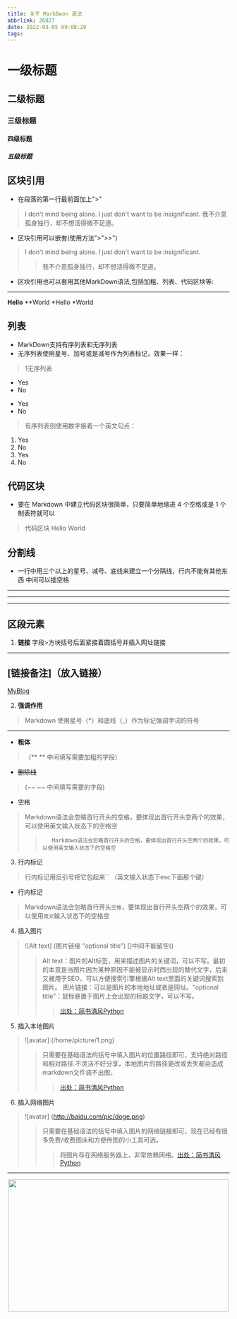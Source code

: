 ```yaml
---
title: 关于 MarkDwon 语法
abbrlink: 26827
date: 2022-03-05 09:08:29
tags:
---
```

# 一级标题
## 二级标题
### 三级标题
#### 四级标题
##### 五级标题

## 区块引用
- 在段落的第一行最前面加上">"
> I don't mind being alone. I just don't want to be insignificant.
> 我不介意孤身独行，却不想活得微不足道。
- 区块引用可以嵌套(使用方法">">>")
> I don't mind being alone. I just don't want to be insignificant.
>> 我不介意孤身独行，却不想活得微不足道。
- 区块引用也可以套用其他MarkDown语法,包括加粗、列表、代码区块等:
- --
**Hello**
**World
*Hello
*World

## 列表
- MarkDown支持有序列表和无序列表
- 无序列表使用星号、加号或是减号作为列表标记，效果一样：
> 1无序列表
* Yes
* No
+ Yes
+ No
> 有序列表则使用数字接着一个英文句点：
1. Yes
2. No
3. Yes
4. No

## 代码区块
- 要在 Markdown 中建立代码区块很简单，只要简单地缩进 4 个空格或是 1 个制表符就可以
> 代码区块
    Hello World


## 分割线
- 一行中用三个以上的星号、减号、底线来建立一个分隔线，行内不能有其他东西 中间可以插空格
***
---
* * *

## 区段元素

1. **链接**
字段>方块括号后面紧接着圆括号并插入网址链接
***
[链接备注]（放入链接）
---
[MyBlog](https://hkzmai.top/)

2. **强调作用**
> Markdown 使用星号（*）和底线（_）作为标记强调字词的符号
***
- **粗体** 
> （** ** 中间填写需要加粗的字段）
- ~~删除线~~
>(~~ ~~ 中间填写需要的字段) 
- 空格
>Markdown语法会忽略首行开头的空格，要体现出首行开头空两个的效果，可以使用英文输入状态下的空格空
>>        Markdown语法会忽略首行开头的空格，要体现出首行开头空两个的效果，可以使用英文输入状态下的空格空
3. 行内标记
>行内标记用反引号把它包起来`` （英文输入状态下esc下面那个键）
* 行内标记
>Markdown语法会忽略首行开头`空格`，要体现出首行开头空两个的效果，可以使用`英文`输入状态下的空格空
4. 插入图片
>![Alt text] (图片链接 "optional title") []中间不能留空()
>>Alt text：图片的Alt标签，用来描述图片的关键词，可以不写。最初的本意是当图片因为某种原因不能被显示时而出现的替代文字，后来又被用于SEO，可以方便搜索引擎根据Alt text里面的关键词搜索到图片。 图片链接：可以是图片的本地地址或者是网址。"optional title"：鼠标悬置于图片上会出现的标题文字，可以不写。
>>>[出处：简书清风Python](https://www.jianshu.com/p/280c6a6f2594)
5. 插入本地图片
>![avatar] (/home/picture/1.png)
>>只需要在基础语法的括号中填入图片的位置路径即可，支持绝对路径和相对路径.不灵活不好分享，本地图片的路径更改或丢失都会造成markdown文件调不出图。
>>>[出处：简书清风Python](https://www.jianshu.com/p/280c6a6f2594)
6. 插入网络图片
>![avatar] (http://baidu.com/pic/doge.png)
>>只需要在基础语法的括号中填入图片的网络链接即可，现在已经有很多免费/收费图床和方便传图的小工具可选。
>>>将图片存在网络服务器上，非常依赖网络。[出处：简书清风Python](https://www.jianshu.com/p/280c6a6f2594)
***
<div align=center>
<img src="https://cdn.jsdelivr.net/gh/chen-xing/figure_bed_02/cdn/20220305101353718.jpg" width="500px" height="300px" />
</div>





